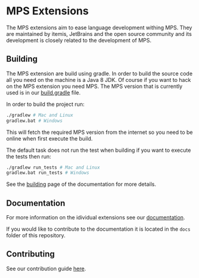 # MPS Extensions

The MPS extensions aim to ease language development withing MPS. They are maintained by itemis, JetBrains and the open source community and its development is closely related to the development of MPS.

## Building

The MPS extension are build using gradle. In order to build the source code all you need on the machine is a Java 8 JDK. Of course if you want to hack on the MPS extension you need MPS. The MPS version that is currently used is in our [build.gradle](https://github.com/JetBrains/MPS-extensions/blob/master/build.gradle#L61) file.

In order to build the project run:

```bash
./gradlew # Mac and Linux
gradlew.bat # Windows
```

This will fetch the required MPS version from the internet so you need to be online when first execute the build.

The default task does not run the test when building if you want to execute the tests then run:

```bash
./gradlew run_tests # Mac and Linux
gradlew.bat run_tests # Windows
```

See the [building](https://jetbrains.github.io/MPS-extensions/building/) page of the documentation for more details.

## Documentation

For more information on the idividual extensions see our [documentation](https://jetbrains.github.com/mps-extensions).

If you would like to contribute to the documentation it is located in the `docs` folder of this repository.

## Contributing

See our contribution guide [here](https://jetbrains.github.io/MPS-extensions/contributing/).
